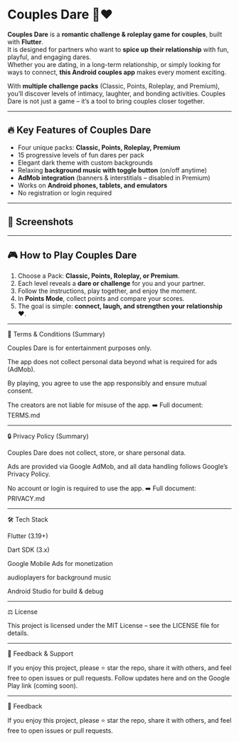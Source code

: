 # Couples Dare 🎲❤️  
**Couples Dare** is a **romantic challenge & roleplay game for couples**, built with **Flutter**.  
It is designed for partners who want to **spice up their relationship** with fun, playful, and engaging dares.  
Whether you are dating, in a long-term relationship, or simply looking for ways to connect, **this Android couples app** makes every moment exciting.  

With **multiple challenge packs** (Classic, Points, Roleplay, and Premium), you’ll discover levels of intimacy, laughter, and bonding activities. Couples Dare is not just a game – it’s a tool to bring couples closer together.  

---

## 🔥 Key Features of Couples Dare
- Four unique packs: **Classic, Points, Roleplay, Premium**
- 15 progressive levels of fun dares per pack
- Elegant dark theme with custom backgrounds
- Relaxing **background music with toggle button** (on/off anytime)
- **AdMob integration** (banners & interstitials – disabled in Premium)
- Works on **Android phones, tablets, and emulators**
- No registration or login required  

---

## 📱 Screenshots

---

## 🎮 How to Play Couples Dare
1. Choose a Pack: **Classic, Points, Roleplay, or Premium**.  
2. Each level reveals a **dare or challenge** for you and your partner.  
3. Follow the instructions, play together, and enjoy the moment.  
4. In **Points Mode**, collect points and compare your scores.  
5. The goal is simple: **connect, laugh, and strengthen your relationship ❤️**.  

---


📜 Terms & Conditions (Summary)

Couples Dare is for entertainment purposes only.

The app does not collect personal data beyond what is required for ads (AdMob).

By playing, you agree to use the app responsibly and ensure mutual consent.

The creators are not liable for misuse of the app.
➡️ Full document: TERMS.md



---

🔒 Privacy Policy (Summary)

Couples Dare does not collect, store, or share personal data.

Ads are provided via Google AdMob, and all data handling follows Google’s Privacy Policy.

No account or login is required to use the app.
➡️ Full document: PRIVACY.md



---

🛠 Tech Stack

Flutter (3.19+)

Dart SDK (3.x)

Google Mobile Ads for monetization

audioplayers for background music

Android Studio for build & debug



---

⚖️ License

This project is licensed under the MIT License – see the LICENSE file for details.


---

📩 Feedback & Support

If you enjoy this project, please ⭐ star the repo, share it with others, and feel free to open issues or pull requests.
Follow updates here and on the Google Play link (coming soon).

---

📩 Feedback

If you enjoy this project, please ⭐ star the repo, share it with others, and feel free to open issues or pull requests.
